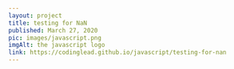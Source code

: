 ```yaml
---
layout: project
title: testing for NaN
published: March 27, 2020
pic: images/javascript.png
imgAlt: the javascript logo
link: https://codinglead.github.io/javascript/testing-for-nan
---
```

